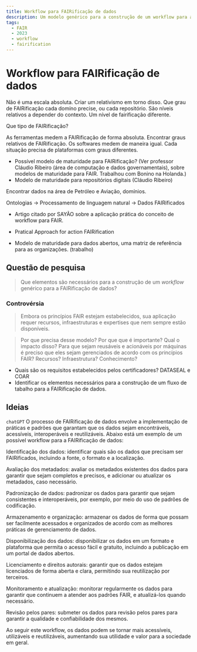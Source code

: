 ```yaml
---
title: Workflow para FAIRificação de dados
description: Um modelo genérico para a construção de um workflow para a FAIRificação de dados
tags:
  - FAIR
  - 2023
  - workflow
  - fairification
---
```


# Workflow para FAIRificação de dados


Não é uma escala absoluta. Criar um relativismo em torno disso. Que grau de FAIRificação cada domíno precise, ou cada repositório. São níveis relativos a depender do contexto. Um nível de fairificação diferente. 

Que tipo de FAIRificação?

As ferramentas medem a FAIRificação de forma absoluta.
Encontrar graus relativos de FAIRificação. Os softwares medem de maneira igual. Cada situação precisa de plataformas com graus diferentes.

- Possível modelo de maturidade para FAIRificação? (Ver professor Cláudio Ribeiro (área de computação e dados governamentais), sobre modelos de maturidade para FAIR. Trabalhou com Bonino na Holanda.)
- Modelo de maturidade para repositórios digitais (Cláudio Ribeiro)

Encontrar dados na área de Petróleo e Aviação, domínios.


Ontologias -> Processamento de linguagem natural -> Dados FAIRificados

- Artigo citado por SAYÃO sobre a aplicação prática do conceito de workflow para FAIR.

- Pratical Approach for action FAIRification
- Modelo de maturidade para dados abertos, uma matriz de referência para as organizações. (trabalho)

## Questão de pesquisa

> Que elementos são necessários para a construção de um _workflow_ genérico para a FAIRificação de dados?

### Controvérsia 

> Embora os princípios FAIR estejam estabelecidos, sua aplicação requer recursos, infraestruturas e expertises que nem sempre estão disponíveis.

> Por que precisa desse modelo? Por que que é importante? Qual o impacto disso?
Para que sejam reusáveis e acionáveis por máquinas é preciso que eles sejam gerenciados de acordo com os princípios FAIR?
Recursos? Infraestrutura? Conhecimento?

- Quais são os requisitos estabelecidos pelos certificadores? DATASEAL e COAR
- Identificar os elementos necessários para a construção de um fluxo de tabalho para a FAIRificação de dados.

## Ideias

`chatGPT`
O processo de FAIRificação de dados envolve a implementação de práticas e padrões que garantam que os dados sejam encontráveis, acessíveis, interoperáveis e reutilizáveis. Abaixo está um exemplo de um possível workflow para a FAIRificação de dados:

Identificação dos dados: identificar quais são os dados que precisam ser FAIRificados, incluindo a fonte, o formato e a localização.

Avaliação dos metadados: avaliar os metadados existentes dos dados para garantir que sejam completos e precisos, e adicionar ou atualizar os metadados, caso necessário.

Padronização de dados: padronizar os dados para garantir que sejam consistentes e interoperáveis, por exemplo, por meio do uso de padrões de codificação.

Armazenamento e organização: armazenar os dados de forma que possam ser facilmente acessados e organizados de acordo com as melhores práticas de gerenciamento de dados.

Disponibilização dos dados: disponibilizar os dados em um formato e plataforma que permita o acesso fácil e gratuito, incluindo a publicação em um portal de dados abertos.

Licenciamento e direitos autorais: garantir que os dados estejam licenciados de forma aberta e clara, permitindo sua reutilização por terceiros.

Monitoramento e atualização: monitorar regularmente os dados para garantir que continuem a atender aos padrões FAIR, e atualizá-los quando necessário.

Revisão pelos pares: submeter os dados para revisão pelos pares para garantir a qualidade e confiabilidade dos mesmos.

Ao seguir este workflow, os dados podem se tornar mais acessíveis, utilizáveis e reutilizáveis, aumentando sua utilidade e valor para a sociedade em geral.


